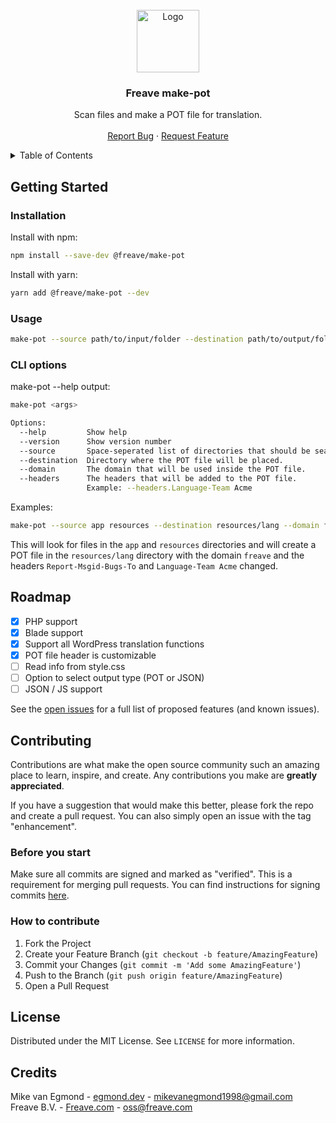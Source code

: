 <br />
<div align="center">
<img src="https://freave.cdn.freavehd.net/com/logos/fas-language-freave-green.svg" alt="Logo" height="100">

<h3 align="center">Freave make-pot</h3>

  <p align="center">
    Scan files and make a POT file for translation.
    <br />
    <br />
    <a href="https://github.com/freave/make-pot/issues">Report Bug</a>
    ·
    <a href="https://github.com/freave/make-pot/issues">Request Feature</a>
  </p>
</div>

<details>
  <summary>Table of Contents</summary>
  <ol>
    <li>
      <a href="#getting-started">Getting Started</a>
      <ul>
        <li><a href="#Installation">Installation</a></li>
        <li><a href="#Usage">Usage</a></li>
        <li><a href="#CLI%20options">CLI options</a></li>
      </ul>
    </li>
    <li><a href="#roadmap">Roadmap</a></li>
    <li><a href="#contributing">Contributing</a></li>
    <li><a href="#license">License</a></li>
    <li><a href="#Credits">Credits</a></li>
  </ol>
</details>

## Getting Started

### Installation

Install with npm:
```bash
npm install --save-dev @freave/make-pot
```

Install with yarn:
```bash
yarn add @freave/make-pot --dev
```

### Usage

```bash
make-pot --source path/to/input/folder --destination path/to/output/folder --domain domain
```

### CLI options

make-pot --help output:
```bash
make-pot <args>

Options:
  --help         Show help                                                      [boolean]
  --version      Show version number                                            [boolean]
  --source       Space-seperated list of directories that should be searched.   [array] [required]
  --destination  Directory where the POT file will be placed.                   [string] [required]
  --domain       The domain that will be used inside the POT file.              [string] [required]
  --headers      The headers that will be added to the POT file.                [string]
                 Example: --headers.Language-Team Acme                        
```

Examples:

```bash
make-pot --source app resources --destination resources/lang --domain freave --headers.Report-Msgid-Bugs-To translations@acme.com --headers.Language-Team Acme
```

This will look for files in the `app` and `resources` directories and will create a POT file in the `resources/lang` directory with the domain `freave` and the headers `Report-Msgid-Bugs-To` and `Language-Team Acme` changed.

## Roadmap

- [x] PHP support
- [x] Blade support
- [x] Support all WordPress translation functions
- [x] POT file header is customizable
- [ ] Read info from style.css
- [ ] Option to select output type (POT or JSON)
- [ ] JSON / JS support

See the [open issues](https://github.com/freave/make-pot/issues) for a full list of proposed features (and known issues).


## Contributing

Contributions are what make the open source community such an amazing place to learn, inspire, and create. Any contributions you make are **greatly appreciated**.

If you have a suggestion that would make this better, please fork the repo and create a pull request. You can also simply open an issue with the tag "enhancement".

### Before you start
Make sure all commits are signed and marked as "verified". This is a requirement for merging pull requests.
You can find instructions for signing commits [here](https://docs.github.com/en/authentication/managing-commit-signature-verification/signing-commits).

### How to contribute

1. Fork the Project
2. Create your Feature Branch (`git checkout -b feature/AmazingFeature`)
3. Commit your Changes (`git commit -m 'Add some AmazingFeature'`)
4. Push to the Branch (`git push origin feature/AmazingFeature`)
5. Open a Pull Request


## License

Distributed under the MIT License. See `LICENSE` for more information.


## Credits

Mike van Egmond - [egmond.dev](https://egmond.dev) - mikevanegmond1998@gmail.com<br>
Freave B.V. - [Freave.com](https://www.freave.com) - oss@freave.com
